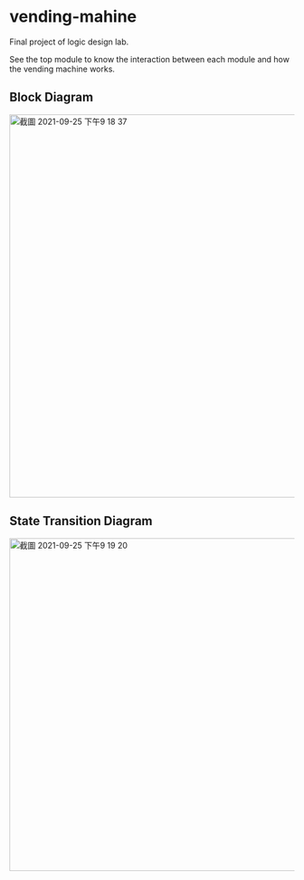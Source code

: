 # vending-mahine
Final project of logic design lab.

See the top module to know the interaction between each module and how the vending machine works.


## Block Diagram

<img width="677" alt="截圖 2021-09-25 下午9 18 37" src="https://user-images.githubusercontent.com/43490777/134772962-ddda38ef-0259-4ce8-9019-7c03271d18dd.png">


## State Transition Diagram
<img width="588" alt="截圖 2021-09-25 下午9 19 20" src="https://user-images.githubusercontent.com/43490777/134772994-a58d0d5f-dd87-4390-a610-85d3fdec2974.png">


